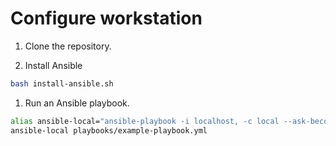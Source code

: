 # Configure workstation


1. Clone the repository.

1. Install Ansible

```bash
bash install-ansible.sh
```

1. Run an Ansible playbook.

```bash
alias ansible-local="ansible-playbook -i localhost, -c local --ask-become-pass"
ansible-local playbooks/example-playbook.yml
```
